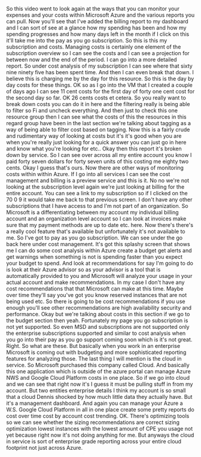 So this video went to look again at the ways that you can monitor your expenses and your costs within
Microsoft Azure and the various reports you can pull.
Now you'll see that I've added the billing report to my dashboard and I can sort of see at a glance
how my spending has been and how my spending progresses and how many days left in the month if I click
on this it'll take me into the pay as you go subscription.
So this is this my subscription and costs.
Managing costs is certainly one element of the subscription overview so I can see the costs and I can
see a projection for between now and the end of the period.
I can go into a more detailed report.
So under cost analysis of my subscription I can see where that sixty nine ninety five has been spent
time.
And then I can even break that down.
I believe this is charging me by the day for this resource.
So this is the day by day costs for these things.
OK so as I go into the VM that I created a couple of days ago I can see 11 cent costs for the first
day of forty one cent cost for the second day so far.
OK 26 cents costs et cetera.
So you really want to break down costs you can do it in here and the filtering really is being able
to filter so Fi and uncheck everything.
And then just to check this one resource group then I can see what the costs of this the resources in
this regard group have been in the last section we're talking about tagging as a way of being able to
filter cost based on tagging.
Now this is a fairly crude and rudimentary way of looking at costs but it's it's good when you are when
you're really just looking for a quick answer you can just go in here and know what you're looking for
etc..
Okay then this report it's broken down by service.
So I can see over across all my entire account you know I paid forty seven dollars for forty seven units
of this costing me eighty two cents.
Okay I guess that's ours.
Now there are other ways of monitoring costs within within Azure.
If I go into all services I can see the cost management and billing is a preview service and this is
it.
No no we're not looking at the subscription level again we're just looking at billing for the entire
account.
You can see a link to my subscription so if I clicked on the 70 0 9 it would take me back to that previous
screen.
I don't have any other subscriptions that I have access to and I'm not part of an organization.
So Microsoft is a differentiating between my account my individual billing account and an organization
level account so I can look at invoices make sure that my payment methods are up to date etc. here.
Now there's there's a really cool feature that's available but unfortunately it's not available to me.
So I've got to pay as you go subscription.
We can see under the go back here under cost management.
It's got this splashy screen that shows me I can do some cost analysis within Azure create a budget
get alerts and get warnings when something is not is spending faster than you expect your budget to
spend.
And look at recommendations for say I'm going to do is look at their Azure advisor so as your advisor
is a tool that is automatically provided to you and Microsoft will analyze your usage in your actual
account and make recommendations.
In my case I don't have any cost recommendations that that Microsoft can make at this time.
Maybe over time they'll say you've got you know reserved instances that are not being used etc. So there
is going to be cost recommendations if you use enough you'll see other recommendations are high availability
security and performance.
Okay but we're talking about costs in this section if we go to the budget section then yeah.
Fortunately my page you go subscription is not yet supported.
So even MSD and subscriptions are not supported only the enterprise subscriptions supported and similar
to cost analysis when you go into their pay as you go support coming soon which is it's not great.
Right.
So what are these.
But basically when you work in an enterprise Microsoft is coming out with budgeting and more sophisticated
reporting features for analyzing those.
The last thing I will mention is the cloud in service.
So Microsoft purchased this company called Cloud.
And basically this one application which is outside of the azure portal can manage Azure NWS and Google
Cloud Platform costs in one place.
So if we go into cloud and we can see that
right now it's I guess it must be pulling stuff in from my account.
But two entities enterprise details
I think my account is so small that a cloud Dennis shocked by how much little data they actually have.
But it's a management dashboard.
And again you can manage your Azure a W.S. Google Cloud Platform in all in one place create some pretty
reports do cost over time cost by account cost trending.
OK.
There's optimizing tools so we can see whether the sizing recommendations are correct sizing optimization
lowest instances with the lowest amount of CPE you usage not yet because right now it's not doing anything
for me.
But anyways the cloud in service is sort of enterprise grade reporting across your entire cloud footprint
not just across Azure.
